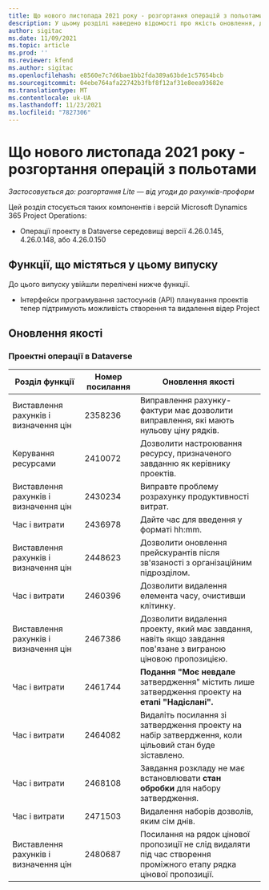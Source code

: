 ```yaml
---
title: Що нового листопада 2021 року - розгортання операцій з польотами
description: У цьому розділі наведено відомості про якість оновлення, доступні в листопаді 2021 року випуску розгортання project operations lite.
author: sigitac
ms.date: 11/09/2021
ms.topic: article
ms.prod: ''
ms.reviewer: kfend
ms.author: sigitac
ms.openlocfilehash: e8560e7c7d6bae1bb2fda389a63bde1c57654bcb
ms.sourcegitcommit: 04ebe764afa22742b3fbf8f12af31e8eea93682e
ms.translationtype: MT
ms.contentlocale: uk-UA
ms.lasthandoff: 11/23/2021
ms.locfileid: "7827306"
---
```

# <a name="whats-new-november-2021---project-operations-lite-deployment"></a>Що нового листопада 2021 року - розгортання операцій з польотами

_Застосовується до: розгортання Lite — від угоди до рахунків-проформ_

Цей розділ стосується таких компонентів і версій Microsoft Dynamics 365 Project Operations:

- Операції проекту в Dataverse середовищі версії 4.26.0.145, 4.26.0.148, або 4.26.0.150
  
## <a name="features-included-in-this-release"></a>Функції, що містяться у цьому випуску

До цього випуску увійшли перелічені нижче функції.

- Інтерфейси програмування застосунків (API) планування проектів тепер підтримують можливість створення та видалення відер Project

## <a name="quality-updates"></a>Оновлення якості

### <a name="project-operations-in-dataverse"></a>Проектні операції в Dataverse

| Розділ функції | Номер посилання | Оновлення якості |
| --- | --- | --- |
| Виставлення рахунків і визначення цін | 2358236 | Виправлення рахунку-фактури має дозволити виправлення, які мають нульову ціну рядків. |
| Керування ресурсами | 2410072 | Дозволити настроювання ресурсу, призначеного завданню як керівнику проектів. |
| Виставлення рахунків і визначення цін | 2430234 | Виправте проблему розрахунку продуктивності витрат. |
| Час і витрати | 2436978 | Дайте час для введення у форматі hh:mm. |
| Виставлення рахунків і визначення цін | 2448623 | Дозволити оновлення прейскурантів після зв'язаності з організаційним підрозділом. |
| Час і витрати | 2460396 | Дозволити видалення елемента часу, очистивши клітинку. |
| Виставлення рахунків і визначення цін | 2467386 | Дозволити видалення проекту, який має завдання, навіть якщо завдання пов'язане з виграною ціновою пропозицією. |
| Час і витрати | 2461744 | **Подання "Моє невдале** затвердження" містить лише затвердження проекту на **етапі "Надіслані".** |
| Час і витрати | 2464082 | Видаліть посилання зі затвердження проекту на набір затвердження, коли цільовий стан буде зіставлено. |
| Час і витрати | 2468108 | Завдання розкладу не має встановлювати **стан обробки** для набору затвердження. |
| Час і витрати | 2471503 | Видалення наборів дозволів, яким сім днів. |
| Виставлення рахунків і визначення цін | 2480687 | Посилання на рядок цінової пропозиції не слід видаляти під час створення проміжного етапу рядка цінової пропозиції. |
